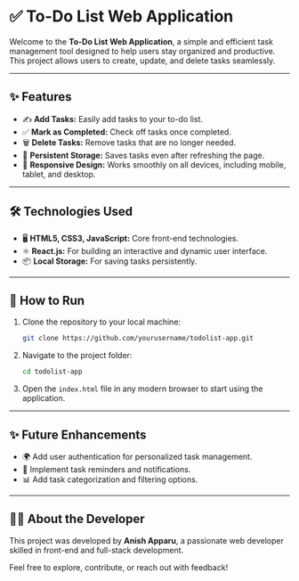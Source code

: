 # ✅ To-Do List Web Application

Welcome to the **To-Do List Web Application**, a simple and efficient task management tool designed to help users stay organized and productive. This project allows users to create, update, and delete tasks seamlessly.

---

## ✨ Features
- ✍️ **Add Tasks:** Easily add tasks to your to-do list.
- ✅ **Mark as Completed:** Check off tasks once completed.
- 🗑️ **Delete Tasks:** Remove tasks that are no longer needed.
- 🔄 **Persistent Storage:** Saves tasks even after refreshing the page.
- 📱 **Responsive Design:** Works smoothly on all devices, including mobile, tablet, and desktop.

---

## 🛠️ Technologies Used
- 🖥️ **HTML5, CSS3, JavaScript:** Core front-end technologies.
- ⚛️ **React.js:** For building an interactive and dynamic user interface.
- 📦 **Local Storage:** For saving tasks persistently.

---

## 🚀 How to Run
1. Clone the repository to your local machine:
   ```bash
   git clone https://github.com/yourusername/todolist-app.git
   ```
2. Navigate to the project folder:
   ```bash
   cd todolist-app
   ```
3. Open the `index.html` file in any modern browser to start using the application.

---

## ✨ Future Enhancements
- 🌍 Add user authentication for personalized task management.
- 🔔 Implement task reminders and notifications.
- 📊 Add task categorization and filtering options.

---

## 👨‍💻 About the Developer
This project was developed by **Anish Apparu**, a passionate web developer skilled in front-end and full-stack development.

Feel free to explore, contribute, or reach out with feedback!

